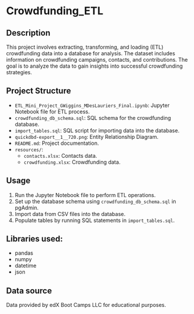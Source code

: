 # Crowdfunding_ETL
## Description
This project involves extracting, transforming, and loading (ETL) crowdfunding data into a database for analysis. The dataset includes information on crowdfunding campaigns, contacts, and contributions. The goal is to analyze the data to gain insights into successful crowdfunding strategies.

## Project Structure
- `ETL_Mini_Project_GWiggins_MDesLauriers_Final.ipynb`: Jupyter Notebook file for ETL process.
- `crowdfunding_db_schema.sql`: SQL schema for the crowdfunding database.
- `import_tables.sql`: SQL script for importing data into the database.
- `quickdbd-export__1__720.png`: Entity Relationship Diagram.
- `README.md`: Project documentation.
- `resources/`:
  - `contacts.xlsx`: Contacts data.
  - `crowdfunding.xlsx`: Crowdfunding data.

## Usage
1. Run the Jupyter Notebook file to perform ETL operations.
2. Set up the database schema using `crowdfunding_db_schema.sql` in pgAdmin.
3. Import data from CSV files into the database.
4. Populate tables by running SQL statements in `import_tables.sql`.

## Libraries used: 
- pandas
- numpy
- datetime
- json
  
## Data source
Data provided by edX Boot Camps LLC for educational purposes.
